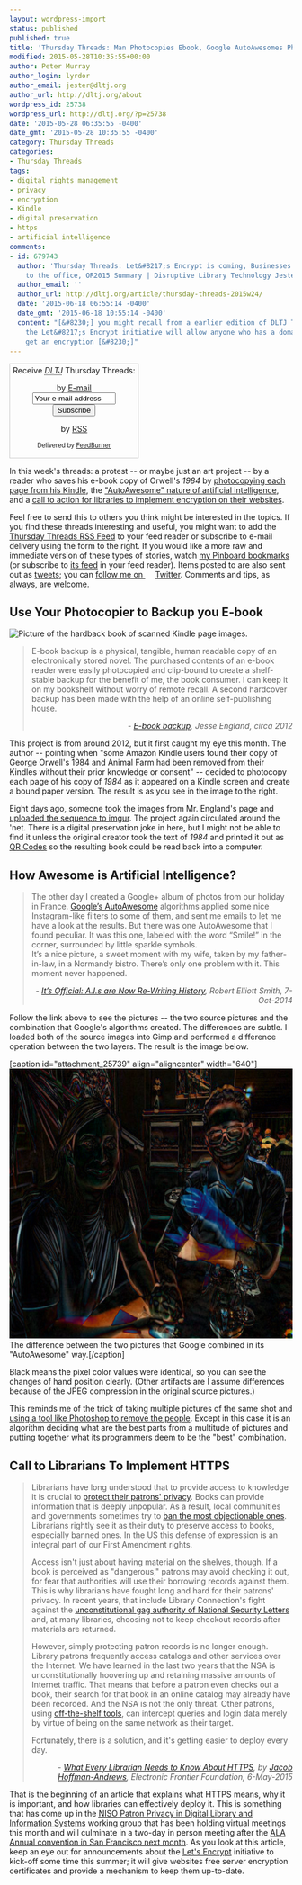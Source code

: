 ```yaml
---
layout: wordpress-import
status: published
published: true
title: 'Thursday Threads: Man Photocopies Ebook, Google AutoAwesomes Photos, Librarians Called to HTTPS'
modified: 2015-05-28T10:35:55+00:00
author: Peter Murray
author_login: lyrdor
author_email: jester@dltj.org
author_url: http://dltj.org/about
wordpress_id: 25738
wordpress_url: http://dltj.org/?p=25738
date: '2015-05-28 06:35:55 -0400'
date_gmt: '2015-05-28 10:35:55 -0400'
category: Thursday Threads
categories:
- Thursday Threads
tags:
- digital rights management
- privacy
- encryption
- Kindle
- digital preservation
- https
- artificial intelligence
comments:
- id: 679743
  author: 'Thursday Threads: Let&#8217;s Encrypt is coming, Businesses want you coming
    to the office, OR2015 Summary | Disruptive Library Technology Jester'
  author_email: ''
  author_url: http://dltj.org/article/thursday-threads-2015w24/
  date: '2015-06-18 06:55:14 -0400'
  date_gmt: '2015-06-18 10:55:14 -0400'
  content: "[&#8230;] you might recall from a earlier edition of DLTJ Thursday Threads,
    the Let&#8217;s Encrypt initiative will allow anyone who has a domain name to
    get an encryption [&#8230;]"
---
```

<div id="feedburner-thursday-threads-email-2015w21" class="wp-caption alignright noprint noFrontPage" style="width: 230px;">
<form style="border: 1px solid rgb(204, 204, 204); padding: 3px; margin: 0pt; text-align: center;" action="http://feedburner.google.com/fb/a/mailverify" method="post" target="popupwindow" onsubmit="window.open('http://feedburner.google.com/fb/a/mailverify?uri=thursday-threads', 'popupwindow', 'scrollbars=yes,width=550,height=520');return true">Receive <i><acronym title="Disruptive Library Technology Jester">DLTJ</acronym></i> Thursday Threads:</p>
<p>by&nbsp;<a href="http://feedburner.google.com/fb/a/mailverify?uri=thursday-threads&amp;loc=en_US" title="D.L.T.J. Thursday Threads Email Subscription">E-mail</a><br /><input style="width: 140px;" name="email" value="Your e-mail address" onfocus="if (this.defaultValue==this.value) this.value = ''" type="text"/><input value="thursday-threads" name="uri" type="hidden"/><input name="loc" value="en_US" type="hidden"/><input value="Subscribe" type="submit"/></p>
<p>by&nbsp;<a href="http://feeds.dltj.org/thursday-threads/" title="D.L.T.J. Thursday Threads RSS Feed">RSS</a>
<p style="font-size: 80%;">Delivered by <a href="http://feedburner.google.com" target="_blank" title="Google Feedburner Service">FeedBurner</a></p>
</form>
</div>
<p>In this week's threads:  a protest -- or maybe just an art project -- by a reader who saves his e-book copy of Orwell's <i>1984</i> by <a href="/article/thursday-threads-2015w21/#p25738-ebook-backup">photocopying each page from his Kindle</a>, the <a href="/article/thursday-threads-2015w21/#p25738-autoawesome">"AutoAwesome" nature of artificial intelligence</a>, and a <a href="/article/thursday-threads-2015w21/#p25738-library-https">call to action for libraries to implement encryption on their websites</a>.</p>
<p>Feel free to send this to others you think might be interested in the topics.  If you find these threads interesting and useful, you might want to add the <a title="RSS Feed for DLTJ Thursday Threads" href="http://feeds.dltj.org/thursday-threads/">Thursday Threads RSS Feed</a> to your feed reader or subscribe to e-mail delivery using the form to the right.  If you would like a more raw and immediate version of these types of stories, watch <a title="Peter Murray | Pinboard" href="http://pinboard.in/u:dltj">my Pinboard bookmarks</a> (or subscribe to <a title="RSS feed for Peter Murray's Pinboard account" href="http://feeds.pinboard.in/rss/u:dltj/">its feed</a> in your feed reader).  Items posted to are also sent out as <a title="Peter Murray's Twitter page" href="https://twitter.com/DataG">tweets</a>; you can <a target="_blank" href="https://twitter.com/intent/user?screen_name=DataG">follow me on <span style="background-image: url('//si0.twimg.com/images/dev/cms/intents/bird/bird_blue/bird_16_blue.png'); background-repeat: no-repeat; padding-left: 18px;">Twitter</span></a>.  Comments and tips, as always, are <a href="/contact">welcome</a>.</p>
<h2 id="p25738-ebook-backup">Use Your Photocopier to Backup you E-book</h2>
<p><img src="http://jesseengland.net/files/gimgs/9_newbookdocumentation5.jpg" width="450" height="600" alt="Picture of the hardback book of scanned Kindle page images." class="alignright" /></p>
<blockquote><p>E-book backup is a physical, tangible, human readable copy of an electronically stored novel. The purchased contents of an e-book reader were easily photocopied and clip-bound to create a shelf-stable backup for the benefit of me, the book consumer. I can keep it on my bookshelf without worry of remote recall. A second hardcover backup has been made with the help of an online self-publishing house.
<div style="text-align: right; width: 100%;"><cite>- <a href="http://jesseengland.net/index.php?/project/e-book-backup/" title="E-book backup | Jesse England">E-book backup</a>, Jesse England, circa 2012</cite></div>
</blockquote>
<p>This project is from around 2012, but it first caught my eye this month.  The author -- pointing when "some Amazon Kindle users found their copy of George Orwell's 1984 and Animal Farm had been removed from their Kindles without their prior knowledge or consent" -- decided to photocopy each page of his copy of <i>1984</i> as it appeared on a Kindle screen and create a bound paper version.  The result is as you see in the image to the right.</p>
<p>Eight days ago, someone took the images from Mr. England's page and <a href="https://imgur.com/gallery/UL2NY" title="Man Photocopies Kindle To Make Analog Backup Of Book | imgur">uploaded the sequence to imgur</a>.  The project again circulated around the 'net.  There is a digital preservation joke in here, but I might not be able to find it unless the original creator took the text of <em>1984</em> and printed it out as <a href="https://en.wikipedia.org/wiki/QR_code" title="QR Codes | Wikipedia">QR Codes</a> so the resulting book could be read back into a computer.</p>
<h2 id="p25738-autoawesome">How Awesome is Artificial Intelligence?</h2>
<blockquote><p>The other day I created a Google+ album of photos from our holiday in France. <a href="https://support.google.com/plus/answer/3113884?hl=en" target="_blank">Google&rsquo;s AutoAwesome</a> algorithms applied some nice Instagram-like filters to some of them, and sent me emails to let me have a look at the results. But there was one AutoAwesome that I found peculiar. It was this one, labeled with the word &ldquo;Smile!&rdquo; in the corner, surrounded by little sparkle symbols.<br />
It&rsquo;s a nice picture, a sweet moment with my wife, taken by my father-in-law, in a Normandy bistro. There&rsquo;s only one problem with it. This moment never happened.
<div style="text-align: right; width: 100%;"><cite>- <a href="http://petapixel.com/2014/10/07/official-s-now-re-writing-history/" title="It&rsquo;s Official: A.I.s are Now Re-Writing History | PetaPixel">It&rsquo;s Official: A.I.s are Now Re-Writing History</a>, Robert Elliott Smith, 7-Oct-2014</cite></div>
</blockquote>
<p>Follow the link above to see the pictures -- the two source pictures and the combination that Google's algorithms created.  The differences are subtle.  I loaded both of the source images into Gimp and performed a difference operation between the two layers.  The result is the image below.</p>
<p>[caption id="attachment_25739" align="aligncenter" width="640"]<img src="/assets/images/2015/05/Robert-Elliott-Smith-autoawesome-picture-difference.png" alt="Difference between two pictures" width="640" height="480" class="size-full wp-image-25739" /> The difference between the two pictures that Google combined in its "AutoAwesome" way.[/caption]</p>
<p>Black means the pixel color values were identical, so you can see the changes of hand position clearly.  (Other artifacts are I assume differences because of the JPEG compression in the original source pictures.)</p>
<p>This reminds me of the trick of taking multiple pictures of the same shot and <a href="http://toomanyadapters.com/how-to-remove-people-travel-photos-photoshop/" title="HOW TO REMOVE PEOPLE FROM YOUR TRAVEL PHOTOS USING PHOTOSHOP | Too Many Adapters">using a tool like Photoshop to remove the people</a>.  Except in this case it is an algorithm deciding what are the best parts from a multitude of pictures and putting together what its programmers deem to be the "best" combination.</p>
<h2 id="p25738-library-https">Call to Librarians To Implement HTTPS</h2>
<blockquote><p>Librarians have long understood that to provide access to knowledge it is crucial to <a href="https://chooseprivacyweek.org/">protect their patrons' privacy</a>. Books can provide information that is deeply unpopular. As a result, local communities and governments sometimes try to <a href="http://www.ala.org/bbooks/" title="Banned &amp;amp; Challenged Books">ban the most objectionable ones</a>. Librarians rightly see it as their duty to preserve access to books, especially banned ones. In the US this defense of expression is an integral part of our First Amendment rights.</p>
<p>Access isn't just about having material on the shelves, though. If a book is perceived as "dangerous," patrons may avoid checking it out, for fear that authorities will use their borrowing records against them. This is why librarians have fought long and hard for their patrons' privacy. In recent years, that include Library Connection's fight against the <a href="http://www.ala.org/offices/oif/ifissues/usactlibrarians" title="USA PATRIOT Act: Doe v. Gonzales | Offices of the American Library Association">unconstitutional gag authority of National Security Letters</a> and, at many libraries, choosing not to keep checkout records after materials are returned.</p>
<p>However, simply protecting patron records is no longer enough. Library patrons frequently access catalogs and other services over the Internet. We have learned in the last two years that the NSA is unconstitutionally hoovering up and retaining massive amounts of Internet traffic. That means that before a patron even checks out a book, their search for that book in an online catalog may already have been recorded. And the NSA is not the only threat. Other patrons, using <a href="https://www.wireshark.org/docs/wsug_html/">off-the-shelf tools</a>, can intercept queries and login data merely by virtue of being on the same network as their target.</p>
<p>Fortunately, there is a solution, and it's getting easier to deploy every day.</p>
<div style="text-align: right; width: 100%;"><cite>- <a href="https://www.eff.org/deeplinks/2015/05/what-every-librarian-needs-know-about-https" title="What Every Librarian Needs to Know About HTTPS | Electronic Frontier Foundation">What Every Librarian Needs to Know About HTTPS</a>, by <a href="https://www.eff.org/about/staff/jacob-hoffman-andrews">Jacob Hoffman-Andrews</a>,  Electronic Frontier Foundation, 6-May-2015</cite></div>
</blockquote>
<p>That is the beginning of an article that explains what HTTPS means, why it is important, and how libraries can effectively deploy it.  This is something that has come up in the <a href="http://www.niso.org/topics/tl/patron_privacy/" title="Patron Privacy in Digital Library and Information Systems | National Information Standards Organization"><acronym title="National Information Standards Organization">NISO</acronym> Patron Privacy in Digital Library and Information Systems</a> working group that has been holding virtual meetings this month and will culminate in a two-day in person meeting after the <a href="http://alaac15.ala.org/" title="American Library Association 2015 Annual Conference homepage"><acronym title="American Library Association">ALA</acronym> Annual convention in San Francisco next month</a>.  As you look at this article, keep an eye out for announcements about the <a href="https://letsencrypt.org/" title="Let's Encrypt">Let's Encrypt</a> initiative to kick-off some time this summer; it will give websites free server encryption certificates and provide a mechanism to keep them up-to-date.</p>
